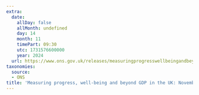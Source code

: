 ```yaml
---
extra:
  date:
    allDay: false
    allMonth: undefined
    day: 14
    month: 11
    timePart: 09:30
    utc: 1731576600000
    year: 2024
  url: https://www.ons.gov.uk/releases/measuringprogresswellbeingandbeyondgdpintheuknovember2024
taxonomies:
  source:
  - ONS
title: 'Measuring progress, well-being and beyond GDP in the UK: November 2024'
---
```

